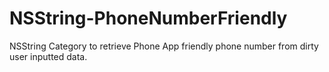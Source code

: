 NSString-PhoneNumberFriendly
============================

NSString Category to retrieve Phone App friendly phone number from dirty user inputted data.